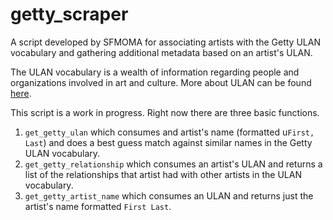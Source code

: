 # getty_scraper

A script developed by SFMOMA for associating artists with the Getty ULAN vocabulary and gathering additional metadata based on an artist's ULAN.

The ULAN vocabulary is a wealth of information regarding people and organizations involved in art and culture.  More about ULAN can be found [here](http://www.getty.edu/research/tools/vocabularies/ulan/about.html).

This script is a work in progress.  Right now there are three basic functions.

1. `get_getty_ulan` which consumes and artist's name (formatted u`First, Last`) and does a best guess match against similar names in the Getty ULAN vocabulary.
2. `get_getty_relationship` which consumes an artist's ULAN and returns a list of the relationships that artist had with other artists in the ULAN vocabulary.
3. `get_getty_artist_name` which consumes an ULAN and returns just the artist's name formatted `First Last`.
